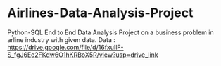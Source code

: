 # Airlines-Data-Analysis-Project
Python-SQL End to End Data Analysis Project on a business problem in arline industry with given data.
Data : https://drive.google.com/file/d/16fxuIlF-S_fgJ6Ee2FKdw6O1hKRBoX5R/view?usp=drive_link

